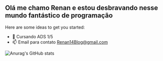 ## Olá me chamo Renan e estou desbravando nesse mundo fantástico de programação

Here are some ideas to get you started:

- 🌱 Cursando ADS 1/5
- 📫  Email para contato Renan14Blog@gmail.com
  
![Anurag's GitHub stats](https://github-readme-stats.vercel.app/api?username=renanPss1&show_icons=true&theme=merko)
